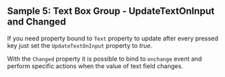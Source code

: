 ## Sample 5: Text Box Group - UpdateTextOnInput and Changed

If you need property bound to `Text` property to update after every pressed key just set the `UpdateTextOnInput` property to *true*.

With the `Changed` property it is possible to bind to `onchange` event and perform specific actions when the value of text field changes.
